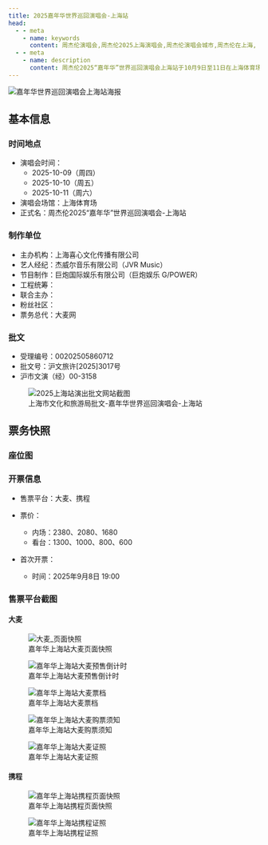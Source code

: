 ```yaml
---
title: 2025嘉年华世界巡回演唱会-上海站
head:
  - - meta
    - name: keywords
      content: 周杰伦演唱会,周杰伦2025上海演唱会,周杰伦演唱会城市,周杰伦在上海, 嘉年华演唱会上海制作团队名单, 2025上海演唱会, 上海体育场
  - - meta
    - name: description
      content: 周杰伦2025“嘉年华”世界巡回演唱会上海站于10月9日至11日在上海体育场举行。了解演出时间、票务信息、主办方详情及官方最新公告。
---
```

![嘉年华世界巡回演唱会上海站海报](//public.jaychou.wiki/show/concert/2019carnival/2025shanghai/cove.jpg/ys+sy "2025嘉年华世界巡回演唱会-上海站2025官方海报" )

## 基本信息

### 时间地点
- 演唱会时间：
    - 2025-10-09（周四）
    - 2025-10-10（周五）
    - 2025-10-11（周六）
- 演唱会场馆：上海体育场
- 正式名：周杰伦2025“嘉年华”世界巡回演唱会-上海站

### 制作单位
- 主办机构：上海喜心文化传播有限公司
- 艺人经纪：杰威尔音乐有限公司（JVR Music）
- 节目制作：巨炮国际娱乐有限公司（巨炮娱乐 G/POWER）
- 工程统筹：
- 联合主办：
- 粉丝社区：
- 票务总代：大麦网

### 批文
- 受理编号：00202505860712 
- 批文号：沪文旅许[2025]3017号
- 沪市文演（经）00-3158
<div class="image-scroll-container">
  <div class="image-scroll-wrapper">
    <div class="image-scroll-content">
        <figure>
            <img src="//public.jaychou.wiki/show/concert/2019carnival/2025shanghai/2025shanghai_approve.jpeg/yss+sy" alt="2025上海站演出批文网站截图" />
            <figcaption>上海市文化和旅游局批文-嘉年华世界巡回演唱会-上海站</figcaption>
        </figure>
    </div>
  </div>
</div>

## 票务快照
### 座位图

### 开票信息
- 售票平台：大麦、携程
- 票价：
  - 内场：2380、2080、1680
  - 看台：1300、1000、800、600

- 首次开票：
    - 时间：2025年9月8日 19:00


### 售票平台截图
#### 大麦
<div class="image-scroll-container">
  <div class="image-scroll-wrapper">
    <div class="image-scroll-content">
        <figure>
            <img src="https://public.jaychou.wiki/show/concert/2019carnival/2025shanghai/大麦_页面长图.jpg/yss+sy" alt="大麦_页面快照" />
            <figcaption>嘉年华上海站大麦页面快照</figcaption>
        </figure>
        <figure>
            <img src="https://public.jaychou.wiki/show/concert/2019carnival/2025shanghai/大麦_倒计时.jpg/yss+sy" alt="嘉年华上海站大麦预售倒计时" />
            <figcaption>嘉年华上海站大麦预售倒计时</figcaption>
        </figure>
        <figure>
            <img src="https://public.jaychou.wiki/show/concert/2019carnival/2025shanghai/大麦_票档.jpg/yss+sy" alt="嘉年华上海站大麦票档" />
            <figcaption>嘉年华上海站大麦票档</figcaption>
        </figure>
        <figure>
            <img src="https://public.jaychou.wiki/show/concert/2019carnival/2025shanghai/大麦_购票须知.jpg/yss+sy" alt="嘉年华上海站大麦购票须知" />
            <figcaption>嘉年华上海站大麦购票须知</figcaption>
        </figure>
        <figure>
            <img src="https://public.jaychou.wiki/show/concert/2019carnival/2025shanghai/大麦_证照.jpg/yss+sy" alt="嘉年华上海站大麦证照" />
            <figcaption>嘉年华上海站大麦证照</figcaption>
        </figure>
    </div>
  </div>
</div>

#### 携程
<div class="image-scroll-container">
  <div class="image-scroll-wrapper">
    <div class="image-scroll-content">
        <figure>
            <img src="https://public.jaychou.wiki/show/concert/2019carnival/2025shanghai/携程_页面长图.jpg/yss+sy" alt="嘉年华上海站携程页面快照" />
            <figcaption>嘉年华上海站携程页面快照</figcaption>
        </figure>
        <figure>
            <img src="https://public.jaychou.wiki/show/concert/2019carnival/2025shanghai/大麦_倒计时.jpg/yss+sy" alt="嘉年华上海站携程证照" />
            <figcaption>嘉年华上海站携程证照</figcaption>
        </figure>
    </div>
  </div>
</div>